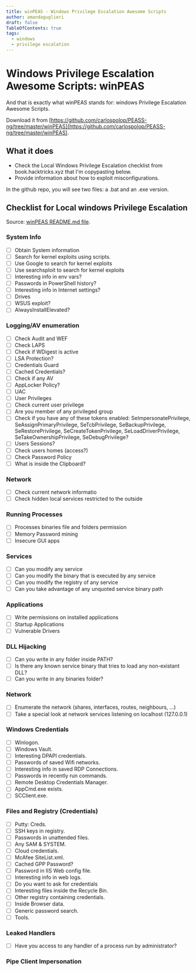 ```yaml
---
title: winPEAS - Windows Privilege Escalation Awesome Scripts
author: amandaguglieri
draft: false
TableOfContents: true
tags:
  - windows 
  - privilege escalation
---
```


# Windows Privilege Escalation Awesome Scripts: winPEAS

And that is exactly what winPEAS stands for: windows Privilege Escalation Awesome Scripts. 

Download it from [https://github.com/carlospolop/PEASS-ng/tree/master/winPEAS](https://github.com/carlospolop/PEASS-ng/tree/master/winPEAS).

## What it does

+ Check the Local Windows Privilege Escalation checklist from book.hacktricks.xyz that I'm copypasting below.
+ Provide information about how to exploit misconfigurations.

In the github repo, you will see two files: a .bat and an .exe version.


## Checklist for Local windows Privilege Escalation

Source: [winPEAS README.md file](https://github.com/carlospolop/PEASS-ng/tree/master/winPEAS).

### System Info 

* [ ] Obtain System information
* [ ] Search for kernel exploits using scripts.
* [ ] Use Google to search for kernel exploits
* [ ] Use searchsploit to search for kernel exploits
* [ ] Interesting info in env vars?
* [ ] Passwords in PowerShell history?
* [ ] Interesting info in Internet settings?
* [ ] Drives
* [ ] WSUS exploit?
* [ ] AlwaysInstallElevated?

### Logging/AV enumeration

* [ ] Check Audit and WEF
* [ ] Check LAPS
* [ ] Check if WDigest is active
* [ ] LSA Protection?
* [ ] Credentials Guard
* [ ] Cached Credentials?
* [ ] Check if any AV
* [ ] AppLocker Policy?
* [ ] UAC
* [ ] User Privileges
* [ ] Check current user privilege
* [ ] Are you member of any privileged group
* [ ] Check if you have any of these tokens enabled: SeImpersonatePrivilege, SeAssignPrimaryPrivilege, SeTcbPrivilege, SeBackupPrivilege, SeRestorePrivilege, SeCreateTokenPrivilege, SeLoadDriverPrivilege, SeTakeOwnershipPrivilege, SeDebugPrivilege?
* [ ] Users Sessions?
* [ ] Check users homes (access?)
* [ ] Check Password Policy
* [ ] What is inside the Clipboard?

### Network

* [ ] Check current network informatio
* [ ] Check hidden local services restricted to the outside

### Running Processes

* [ ] Processes binaries file and folders permission
* [ ] Memory Password mining
* [ ] Insecure GUI apps

### Services

* [ ] Can you modify any service
* [ ] Can you modify the binary that is executed by any service
* [ ] Can you modify the registry of any service
* [ ] Can you take advantage of any unquoted service binary path

### Applications

* [ ] Write permissions on installed applications
* [ ] Startup Applications
* [ ] Vulnerable Drivers

### DLL Hijacking

* [ ] Can you write in any folder inside PATH?
* [ ] Is there any known service binary that tries to load any non-existant DLL?
* [ ] Can you write in any binaries folder?

### Network

* [ ] Enumerate the network (shares, interfaces, routes, neighbours, ...)
* [ ] Take a special look at network services listening on localhost (127.0.0.1)

### Windows Credentials

* [ ] Winlogon.
* [ ] Windows Vault.
* [ ] Interesting DPAPI credentials.
* [ ] Passwords of saved Wifi networks.
* [ ] Interesting info in saved RDP Connections.
* [ ] Passwords in recently run commands.
* [ ] Remote Desktop Credentials Manager.
* [ ] AppCmd.exe exists.
* [ ] SCClient.exe.

### Files and Registry (Credentials)

* [ ] Putty: Creds.
* [ ] SSH keys in registry.
* [ ] Passwords in unattended files.
* [ ] Any SAM & SYSTEM.
* [ ] Cloud credentials.
* [ ] McAfee SiteList.xml.
* [ ] Cached GPP Password?
* [ ] Password in IIS Web config file.
* [ ] Interesting info in web logs.
* [ ] Do you want to ask for credentials
* [ ] Interesting files inside the Recycle Bin.
* [ ] Other registry containing credentials.
* [ ] Inside Browser data.
* [ ] Generic password search.
* [ ] Tools.

### Leaked Handlers

* [ ] Have you access to any handler of a process run by administrator?

### Pipe Client Impersonation

